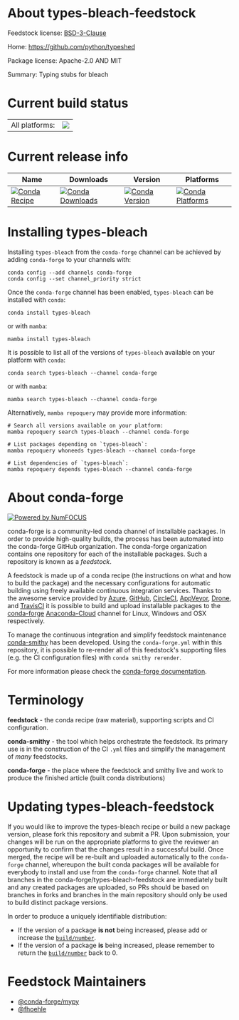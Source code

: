 About types-bleach-feedstock
============================

Feedstock license: [BSD-3-Clause](https://github.com/conda-forge/types-bleach-feedstock/blob/main/LICENSE.txt)

Home: https://github.com/python/typeshed

Package license: Apache-2.0 AND MIT

Summary: Typing stubs for bleach

Current build status
====================


<table><tr><td>All platforms:</td>
    <td>
      <a href="https://dev.azure.com/conda-forge/feedstock-builds/_build/latest?definitionId=13179&branchName=main">
        <img src="https://dev.azure.com/conda-forge/feedstock-builds/_apis/build/status/types-bleach-feedstock?branchName=main">
      </a>
    </td>
  </tr>
</table>

Current release info
====================

| Name | Downloads | Version | Platforms |
| --- | --- | --- | --- |
| [![Conda Recipe](https://img.shields.io/badge/recipe-types--bleach-green.svg)](https://anaconda.org/conda-forge/types-bleach) | [![Conda Downloads](https://img.shields.io/conda/dn/conda-forge/types-bleach.svg)](https://anaconda.org/conda-forge/types-bleach) | [![Conda Version](https://img.shields.io/conda/vn/conda-forge/types-bleach.svg)](https://anaconda.org/conda-forge/types-bleach) | [![Conda Platforms](https://img.shields.io/conda/pn/conda-forge/types-bleach.svg)](https://anaconda.org/conda-forge/types-bleach) |

Installing types-bleach
=======================

Installing `types-bleach` from the `conda-forge` channel can be achieved by adding `conda-forge` to your channels with:

```
conda config --add channels conda-forge
conda config --set channel_priority strict
```

Once the `conda-forge` channel has been enabled, `types-bleach` can be installed with `conda`:

```
conda install types-bleach
```

or with `mamba`:

```
mamba install types-bleach
```

It is possible to list all of the versions of `types-bleach` available on your platform with `conda`:

```
conda search types-bleach --channel conda-forge
```

or with `mamba`:

```
mamba search types-bleach --channel conda-forge
```

Alternatively, `mamba repoquery` may provide more information:

```
# Search all versions available on your platform:
mamba repoquery search types-bleach --channel conda-forge

# List packages depending on `types-bleach`:
mamba repoquery whoneeds types-bleach --channel conda-forge

# List dependencies of `types-bleach`:
mamba repoquery depends types-bleach --channel conda-forge
```


About conda-forge
=================

[![Powered by
NumFOCUS](https://img.shields.io/badge/powered%20by-NumFOCUS-orange.svg?style=flat&colorA=E1523D&colorB=007D8A)](https://numfocus.org)

conda-forge is a community-led conda channel of installable packages.
In order to provide high-quality builds, the process has been automated into the
conda-forge GitHub organization. The conda-forge organization contains one repository
for each of the installable packages. Such a repository is known as a *feedstock*.

A feedstock is made up of a conda recipe (the instructions on what and how to build
the package) and the necessary configurations for automatic building using freely
available continuous integration services. Thanks to the awesome service provided by
[Azure](https://azure.microsoft.com/en-us/services/devops/), [GitHub](https://github.com/),
[CircleCI](https://circleci.com/), [AppVeyor](https://www.appveyor.com/),
[Drone](https://cloud.drone.io/welcome), and [TravisCI](https://travis-ci.com/)
it is possible to build and upload installable packages to the
[conda-forge](https://anaconda.org/conda-forge) [Anaconda-Cloud](https://anaconda.org/)
channel for Linux, Windows and OSX respectively.

To manage the continuous integration and simplify feedstock maintenance
[conda-smithy](https://github.com/conda-forge/conda-smithy) has been developed.
Using the ``conda-forge.yml`` within this repository, it is possible to re-render all of
this feedstock's supporting files (e.g. the CI configuration files) with ``conda smithy rerender``.

For more information please check the [conda-forge documentation](https://conda-forge.org/docs/).

Terminology
===========

**feedstock** - the conda recipe (raw material), supporting scripts and CI configuration.

**conda-smithy** - the tool which helps orchestrate the feedstock.
                   Its primary use is in the construction of the CI ``.yml`` files
                   and simplify the management of *many* feedstocks.

**conda-forge** - the place where the feedstock and smithy live and work to
                  produce the finished article (built conda distributions)


Updating types-bleach-feedstock
===============================

If you would like to improve the types-bleach recipe or build a new
package version, please fork this repository and submit a PR. Upon submission,
your changes will be run on the appropriate platforms to give the reviewer an
opportunity to confirm that the changes result in a successful build. Once
merged, the recipe will be re-built and uploaded automatically to the
`conda-forge` channel, whereupon the built conda packages will be available for
everybody to install and use from the `conda-forge` channel.
Note that all branches in the conda-forge/types-bleach-feedstock are
immediately built and any created packages are uploaded, so PRs should be based
on branches in forks and branches in the main repository should only be used to
build distinct package versions.

In order to produce a uniquely identifiable distribution:
 * If the version of a package **is not** being increased, please add or increase
   the [``build/number``](https://docs.conda.io/projects/conda-build/en/latest/resources/define-metadata.html#build-number-and-string).
 * If the version of a package **is** being increased, please remember to return
   the [``build/number``](https://docs.conda.io/projects/conda-build/en/latest/resources/define-metadata.html#build-number-and-string)
   back to 0.

Feedstock Maintainers
=====================

* [@conda-forge/mypy](https://github.com/conda-forge/mypy/)
* [@fhoehle](https://github.com/fhoehle/)

